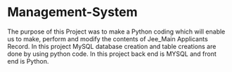 # Management-System
The purpose of this Project was to make a
Python coding which will enable us to
make, perform and modify the contents of
Jee_Main Applicants Record. In this
project MySQL database creation and
table creations are done by using python
code. In this project back end is MYSQL
and front end is Python.
